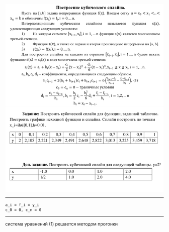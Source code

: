 ![plot](./pics/splines_theory.png)
![plot](./pics/splines_task.png)

---

    a_i = f_i = y_i
    c_0 = 0, c_n = 0

---

система уравнений (1) решается методом прогонки
